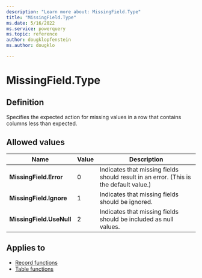 ```yaml
---
description: "Learn more about: MissingField.Type"
title: "MissingField.Type"
ms.date: 5/16/2022
ms.service: powerquery
ms.topic: reference
author: dougklopfenstein
ms.author: dougklo

---
```

# MissingField.Type

## Definition

Specifies the expected action for missing values in a row that contains columns less than expected.

## Allowed values

|Name|Value|Description|
|-----|-----|-----------|
|**MissingField.Error**| 0 |Indicates that missing fields should result in an error. (This is the default value.)|
|**MissingField.Ignore**| 1 |Indicates that missing fields should be ignored.|
|**MissingField.UseNull**| 2 |Indicates that missing fields should be included as null values.|

## Applies to

* [Record functions](record-functions.md)
* [Table functions](table-functions.md)
